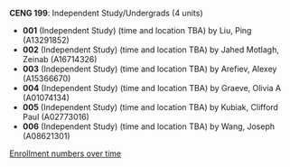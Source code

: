 **CENG 199**: Independent Study/Undergrads (4 units)

- **001** (Independent Study) (time and location TBA) by Liu, Ping (A13291852)
- **002** (Independent Study) (time and location TBA) by Jahed Motlagh, Zeinab (A16714326)
- **003** (Independent Study) (time and location TBA) by Arefiev, Alexey (A15366670)
- **004** (Independent Study) (time and location TBA) by Graeve, Olivia A (A01074134)
- **005** (Independent Study) (time and location TBA) by Kubiak, Clifford Paul (A02773016)
- **006** (Independent Study) (time and location TBA) by Wang, Joseph (A08621301)

[Enrollment numbers over time](./CENG199.tsv)
